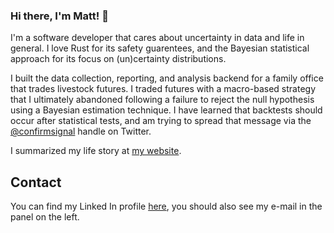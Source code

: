 ### Hi there, I'm Matt! 👋

I'm a software developer that cares about uncertainty in data and life in general. I love Rust for its safety guarentees, and the Bayesian statistical
approach for its focus on (un)certainty distributions.

I built the data collection, reporting, and analysis backend for a family office that trades livestock futures. I traded futures
with a macro-based strategy that I ultimately abandoned following a failure to reject the null hypothesis using a Bayesian 
estimation technique. I have learned that backtests should occur after statistical tests, and am trying to spread that message via 
the [@confirmsignal](https://twitter.com/confirmsignal) handle on Twitter.

I summarized my life story at [my website](https://matthewscheffel.com).

## Contact

You can find my Linked In profile [here](https://www.linkedin.com/in/matthew-scheffel/), you should also see my e-mail in the panel on the left.
